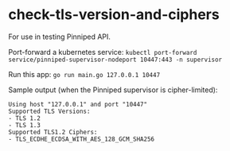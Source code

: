 # check-tls-version-and-ciphers

For use in testing Pinniped API.

Port-forward a kubernetes service: `kubectl port-forward service/pinniped-supervisor-nodeport 10447:443 -n supervisor`

Run this app: `go run main.go 127.0.0.1 10447`

Sample output (when the Pinniped supervisor is cipher-limited):

```shell
Using host "127.0.0.1" and port "10447"
Supported TLS Versions:
- TLS 1.2
- TLS 1.3
Supported TLS1.2 Ciphers:
- TLS_ECDHE_ECDSA_WITH_AES_128_GCM_SHA256
```